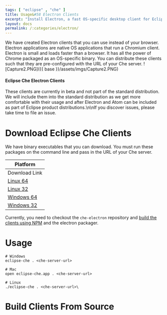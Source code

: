 ```yaml
---
tags: [ "eclipse" , "che" ]
title: Usage&#58 Electron Clients
excerpt: "Install Electron, a fast OS-specific desktop client for Eclipse Che"
layout: docs
permalink: /:categories/electron/
---
```

We have created Electron clients that you can use instead of your browser. Electron applications are native OS applications that run a Chromium client. Electron is small and loads faster than a browser. It has all the power of Chrome packaged as an OS-specific binary. You can distribute these clients such that they are pre-configured with the URL of your Che server.
![Capture2.PNG]({{ base }}/assets/imgs/Capture2.PNG)

#### Eclipse Che Electron Clients
These clients are currently in beta and not part of the standard distribution. We will include them into the standard distribution as we get more comfortable with their usage and after Electron and Atom can be included as part of Eclipse product distributions.\n\nIf you discover issues, please take time to file an issue.  


# Download Eclipse Che Clients  
We have binary executables that you can download. You must run these packages on the command line and pass in the URL of your Che server.

| Platform   
| ---
| Download Link   
| [Linux 64](https://github.com/TylerJewell/che-electron/releases/download/4.0.0-beta/eclipse-che-electron-linux64.zip)   
| [Linux 32](https://github.com/TylerJewell/che-electron/releases/download/4.0.0-beta/eclipse-che-electron-linux32.zip)   
| [Windows 64](https://github.com/TylerJewell/che-electron/releases/download/4.0.0-beta/eclipse-che-electron-win64.zip)   
| [Windows 32](https://github.com/TylerJewell/che-electron/releases/download/4.0.0-beta/eclipse-che-electron-win32.zip)   

Currently, you need to checkout the `che-electron` repository and [build the clients using NPM](https://github.com/TylerJewell/che-electron) and the electron packager.
# Usage  

```shell  
# Windows
eclipse-che . <che-server-url>

# Mac
open eclipse-che.app . <che-server-url>

# Linux
./eclipse-che . <che-server-url>\
```

# Build Clients From Source  
